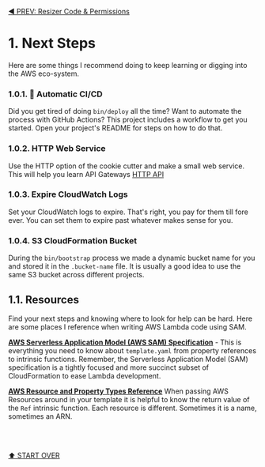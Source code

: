 [◀️ PREV: Resizer Code & Permissions](5-resizer-code.md)

# 1. Next Steps

Here are some things I recommend doing to keep learning or digging into the AWS eco-system.

### 1.0.1. 🚀 Automatic CI/CD

Did you get tired of doing `bin/deploy` all the time? Want to automate the process with GitHub Actions? This project includes a workflow to get you started. Open your project's README for steps on how to do that.

### 1.0.2. HTTP Web Service

Use the HTTP option of the cookie cutter and make a small web service. This will help you learn API Gateways [HTTP API](https://aws.amazon.com/blogs/compute/announcing-http-apis-for-amazon-api-gateway/)

### 1.0.3. Expire CloudWatch Logs

Set your CloudWatch logs to expire. That's right, you pay for them till fore ever. You can set them to expire past whatever makes sense for you.

### 1.0.4. S3 CloudFormation Bucket

During the `bin/bootstrap` process we made a dynamic bucket name for you and stored it in the `.bucket-name` file. It is usually a good idea to use the same S3 bucket across different projects.

## 1.1. Resources

Find your next steps and knowing where to look for help can be hard. Here are some places I reference when writing AWS Lambda code using SAM.

**[AWS Serverless Application Model (AWS SAM) Specification](https://docs.aws.amazon.com/serverless-application-model/latest/developerguide/sam-specification.html)** - This is everything you need to know about `template.yaml` from property references to intrinsic functions. Remember, the Serverless Application Model (SAM) specification is a tightly focused and more succinct subset of CloudFormation to ease Lambda development.


**[AWS Resource and Property Types Reference](https://docs.aws.amazon.com/AWSCloudFormation/latest/UserGuide/aws-template-resource-type-ref.html)** When passing AWS Resources around in your template it is helpful to know the return value of the `Ref` intrinsic function. Each resource is different. Sometimes it is a name, sometimes an ARN.


<br/>
<br/>

[⬆️ START OVER](README.md)

<br/>
<br/>
